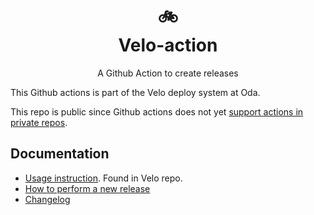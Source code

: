 <h1 align="center">
  🚲 <br>
  Velo-action
</h1>

<p align="center">
  A Github Action to create releases
</p>

This Github actions is part of the Velo deploy system at Oda.

This repo is public since Github actions does not yet [support actions in private repos](https://github.com/github/roadmap/issues/74).

## Documentation

- [Usage instruction](https://github.com/kolonialno/velo). Found in Velo repo.
- [How to perform a new release](docs/release.md)
- [Changelog](../main/changelog.md)
